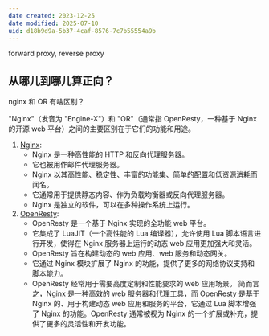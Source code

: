 ```yaml
---
date created: 2023-12-25
date modified: 2025-07-10
uid: d18b9d9a-5b37-4caf-8576-7c7b55554a9b
---
```


forward proxy, reverse proxy

从哪儿到哪儿算正向？
---

nginx 和 OR 有啥区别？

"Nginx"（发音为 "Engine-X"）和 "OR"（通常指 OpenResty，一种基于 Nginx 的开源 web 平台）之间的主要区别在于它们的功能和用途。

1. [Nginx](Nginx.md):
    - Nginx 是一种高性能的 HTTP 和反向代理服务器。
    - 它也被用作邮件代理服务器。
    - Nginx 以其高性能、稳定性、丰富的功能集、简单的配置和低资源消耗而闻名。
    - 它通常用于提供静态内容、作为负载均衡器或反向代理服务器。
    - Nginx 是独立的软件，可以在多种操作系统上运行。
2. [OpenResty](OpenResty.md):
    - OpenResty 是一个基于 Nginx 实现的全功能 web 平台。
    - 它集成了 LuaJIT（一个高性能的 Lua 编译器），允许使用 Lua 脚本语言进行开发，使得在 Nginx 服务器上运行的动态 web 应用更加强大和灵活。
    - OpenResty 旨在构建动态的 web 应用、web 服务和动态网关。
    - 它通过 Nginx 模块扩展了 Nginx 的功能，提供了更多的网络协议支持和脚本能力。
    - OpenResty 经常用于需要高度定制和性能要求的 web 应用场景。
简而言之，Nginx 是一种高效的 web 服务器和代理工具，而 OpenResty 是基于 Nginx 的、用于构建动态 web 应用和服务的平台，它通过 Lua 脚本增强了 Nginx 的功能。OpenResty 通常被视为 Nginx 的一个扩展或补充，提供了更多的灵活性和开发功能。
